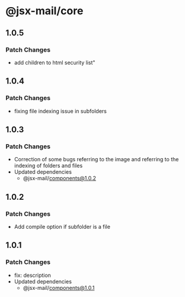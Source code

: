 # @jsx-mail/core

## 1.0.5

### Patch Changes

- add children to html security list"

## 1.0.4

### Patch Changes

- fixing file indexing issue in subfolders

## 1.0.3

### Patch Changes

- Correction of some bugs referring to the image and referring to the indexing of folders and files
- Updated dependencies
  - @jsx-mail/components@1.0.2

## 1.0.2

### Patch Changes

- Add compile option if subfolder is a file

## 1.0.1

### Patch Changes

- fix: description
- Updated dependencies
  - @jsx-mail/components@1.0.1
